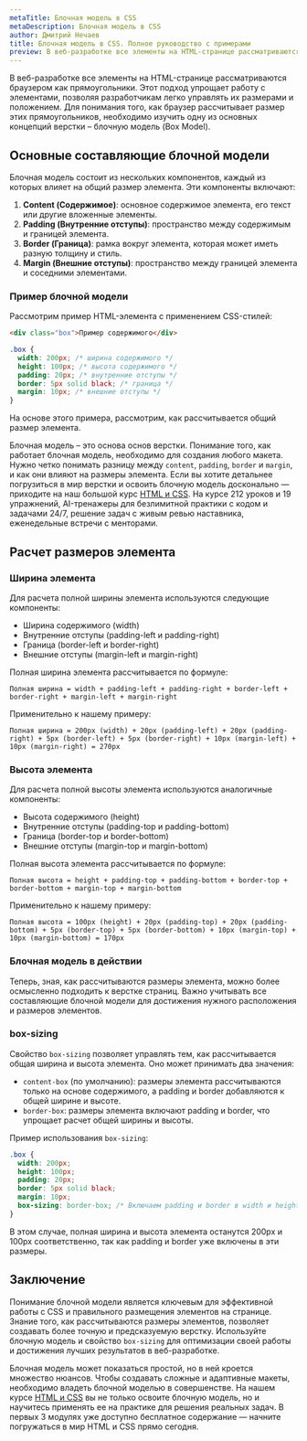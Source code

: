 ```yaml
---
metaTitle: Блочная модель в CSS
metaDescription: Блочная модель в CSS
author: Дмитрий Нечаев
title: Блочная модель в CSS. Полное руководство с примерами
preview: В веб-разработке все элементы на HTML-странице рассматриваются браузером как прямоугольники. Этот подход упрощает работу с элементами, позволяя разработчикам легко управлять их размерами и положением.
---
```


В веб-разработке все элементы на HTML-странице рассматриваются браузером как прямоугольники. Этот подход упрощает работу с элементами, позволяя разработчикам легко управлять их размерами и положением. Для понимания того, как браузер рассчитывает размер этих прямоугольников, необходимо изучить одну из основных концепций верстки – блочную модель (Box Model).

## Основные составляющие блочной модели

Блочная модель состоит из нескольких компонентов, каждый из которых влияет на общий размер элемента. Эти компоненты включают:

1. **Content (Содержимое)**: основное содержимое элемента, его текст или другие вложенные элементы.
2. **Padding (Внутренние отступы)**: пространство между содержимым и границей элемента.
3. **Border (Граница)**: рамка вокруг элемента, которая может иметь разную толщину и стиль.
4. **Margin (Внешние отступы)**: пространство между границей элемента и соседними элементами.

### Пример блочной модели

Рассмотрим пример HTML-элемента с применением CSS-стилей:

```html
<div class="box">Пример содержимого</div>

```

```css
.box {
  width: 200px; /* ширина содержимого */
  height: 100px; /* высота содержимого */
  padding: 20px; /* внутренние отступы */
  border: 5px solid black; /* граница */
  margin: 10px; /* внешние отступы */
}

```

На основе этого примера, рассмотрим, как рассчитывается общий размер элемента.

Блочная модель – это основа основ верстки. Понимание того, как работает блочная модель, необходимо для создания любого макета. Нужно четко понимать разницу между `content`, `padding`, `border` и `margin`, и как они влияют на размеры элемента. Если вы хотите детальнее погрузиться в мир верстки и освоить блочную модель досконально — приходите на наш большой курс [HTML и CSS](https://purpleschool.ru/course/html-css?utm_source=knowledgebase&utm_medium=text&utm_campaign=blochnaya-model-v-css-polnoe-rukovodstvo-s-primerami). На курсе 212 уроков и 19 упражнений, AI-тренажеры для безлимитной практики с кодом и задачами 24/7, решение задач с живым ревью наставника, еженедельные встречи с менторами.

## Расчет размеров элемента

### Ширина элемента

Для расчета полной ширины элемента используются следующие компоненты:

- Ширина содержимого (width)
- Внутренние отступы (padding-left и padding-right)
- Граница (border-left и border-right)
- Внешние отступы (margin-left и margin-right)

Полная ширина элемента рассчитывается по формуле:

```
Полная ширина = width + padding-left + padding-right + border-left + border-right + margin-left + margin-right

```

Применительно к нашему примеру:

```
Полная ширина = 200px (width) + 20px (padding-left) + 20px (padding-right) + 5px (border-left) + 5px (border-right) + 10px (margin-left) + 10px (margin-right) = 270px

```

### Высота элемента

Для расчета полной высоты элемента используются аналогичные компоненты:

- Высота содержимого (height)
- Внутренние отступы (padding-top и padding-bottom)
- Граница (border-top и border-bottom)
- Внешние отступы (margin-top и margin-bottom)

Полная высота элемента рассчитывается по формуле:

```
Полная высота = height + padding-top + padding-bottom + border-top + border-bottom + margin-top + margin-bottom

```

Применительно к нашему примеру:

```
Полная высота = 100px (height) + 20px (padding-top) + 20px (padding-bottom) + 5px (border-top) + 5px (border-bottom) + 10px (margin-top) + 10px (margin-bottom) = 170px

```

### Блочная модель в действии

Теперь, зная, как рассчитываются размеры элемента, можно более осмысленно подходить к верстке страниц. Важно учитывать все составляющие блочной модели для достижения нужного расположения и размеров элементов.

### box-sizing

Свойство `box-sizing` позволяет управлять тем, как рассчитывается общая ширина и высота элемента. Оно может принимать два значения:

- `content-box` (по умолчанию): размеры элемента рассчитываются только на основе содержимого, а padding и border добавляются к общей ширине и высоте.
- `border-box`: размеры элемента включают padding и border, что упрощает расчет общей ширины и высоты.

Пример использования `box-sizing`:

```css
.box {
  width: 200px;
  height: 100px;
  padding: 20px;
  border: 5px solid black;
  margin: 10px;
  box-sizing: border-box; /* Включаем padding и border в width и height */
}

```

В этом случае, полная ширина и высота элемента останутся 200px и 100px соответственно, так как padding и border уже включены в эти размеры.

## Заключение

Понимание блочной модели является ключевым для эффективной работы с CSS и правильного размещения элементов на странице. Знание того, как рассчитываются размеры элементов, позволяет создавать более точную и предсказуемую верстку. Используйте блочную модель и свойство `box-sizing` для оптимизации своей работы и достижения лучших результатов в веб-разработке.

Блочная модель может показаться простой, но в ней кроется множество нюансов. Чтобы создавать сложные и адаптивные макеты, необходимо владеть блочной моделью в совершенстве. На нашем курсе [HTML и CSS](https://purpleschool.ru/course/html-css?utm_source=knowledgebase&utm_medium=text&utm_campaign=blochnaya-model-v-css-polnoe-rukovodstvo-s-primerami) вы не только освоите блочную модель, но и научитесь применять ее на практике для решения реальных задач. В первых 3 модулях уже доступно бесплатное содержание — начните погружаться в мир HTML и CSS прямо сегодня.
